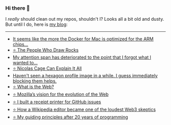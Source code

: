 ### Hi there 👋

I _really_ should clean out my repos, shouldn't I? Looks all a bit old and dusty. But until I do, here is [my blog](https://lostfocus.de/):

--- 

<!-- POST-LIST:START -->
- [It seems like the more the Docker for Mac is optimized for the ARM chips…](https://lostfocus.de/2022/03/29/230453/)
- [⭐️ The People Who Draw Rocks](https://lostfocus.de/2022/03/29/230450/)
- [My attention span has deteriorated to the point that I forgot what I wanted to…](https://lostfocus.de/2022/03/29/230448/)
- [⭐️ Nicolas Cage Can Explain It All](https://lostfocus.de/2022/03/27/230446/)
- [Haven&#39;t seen a hexagon profile image in a while. I guess immediately blocking them helps.](https://lostfocus.de/2022/03/26/230444/)
- [⭐️ What is the Web?](https://lostfocus.de/2022/03/25/230442/)
- [⭐️ Mozilla’s vision for the evolution of the Web](https://lostfocus.de/2022/03/25/230441/)
- [⭐️ I built a receipt printer for GitHub issues](https://lostfocus.de/2022/03/25/230437/)
- [⭐️ How a Wikipedia editor became one of the loudest Web3 skeptics](https://lostfocus.de/2022/03/24/230432/)
- [⭐️ My guiding principles after 20 years of programming](https://lostfocus.de/2022/03/22/230431/)
<!-- POST-LIST:END -->

<!--
**lostfocus/lostfocus** is a ✨ _special_ ✨ repository because its `README.md` (this file) appears on your GitHub profile.

Here are some ideas to get you started:

- 🔭 I’m currently working on ...
- 🌱 I’m currently learning ...
- 👯 I’m looking to collaborate on ...
- 🤔 I’m looking for help with ...
- 💬 Ask me about ...
- 📫 How to reach me: ...
- 😄 Pronouns: ...
- ⚡ Fun fact: ...
-->
